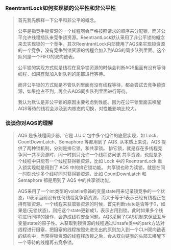 ### ReentrantLock如何实现锁的公平性和非公平性

> 首先我先解释一下公平和非公平的概念。
>
> 公平是指竞争锁资源的一个线程啊会严格按照请求的顺序来分配锁，而非公平允许线程插队来竞争锁资源。ReentrantLock默认采用了非公平锁的概念来去实现锁的一个竞争，其次ReentrantLock内部使用了AQS来实现锁资源的一个竞争，没有竞争到锁资源的线程会加入到AQS的同步队列里面。这个队列是一个FIFO的双向链表。
>
> 公平锁的实现方式就是线程在竞争锁资源的时候会判断AQS里面有没有等待线程，如果有就加入到队列的尾部进行等待。
>
> 而非公平锁的方式就是不管队列里面有没有线程等待，都会尝试去竞争锁资源，如果抢占不到，再会去AQS同步队列里面进行等待。
>
> 我认为默认是非公平锁的原因主要考虑到性能。因为在公平锁里面去唤醒AQS等待的线程会涉及到内核态的切换，对性能影响比较大。



### 谈谈你对AQS的理解

> AQS 是多线程同步器，它是 J.U.C 包中多个组件的底层实现，如 Lock、 CountDownLatch、Semaphore 等都用到了 AQS. 从本质上来说，AQS 提供了两种锁机制，分别是排它锁，和共享锁。 排它锁，就是存在多线程竞争同一共享资源时，同一时刻只允许一个线程访问该 共享资源，也就是多个线程中只能有一个线程获得锁资源，比如 Lock 中的 ReentrantLock 重入锁实现就是用到了 AQS 中的排它锁功能。 共享锁也称为读锁，就是在同一时刻允许多个线程同时获得锁资源，比如 CountDownLatch 和 Semaphore 都是用到了 AQS 中的共享锁功能。
>
> AQS采用了一个int类型的volatile修饰的变量state用来记录锁竞争的一个状态，0表示当前没有任何线程竞争锁资源，而大于等于1表示已经有线程正在持有锁资源。一个线程来获取锁资源的时候，首先判断state是否等于0，如果是(无锁状态)，则把这个state更新成1，表示占用到锁。此时如果多个线程进行同样的操作，会造成线程安全问题。AQS采用了CAS机制来保证互斥变量state的原子性。未获取到锁资源的线程通过Unsafe类中的park方法对线程进行阻塞，把阻塞的线程按照先进先出的原则加入到一个CLH双向链表的结构中，当获得锁资源的线程释放锁之后，会从双向链表的头部去唤醒下一个等待的线程再去竞争锁。

